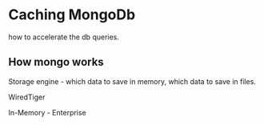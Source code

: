 # Caching MongoDb

how to accelerate the db queries.

## How mongo works

Storage engine - which data to save in memory, which data to save in files.

WiredTiger

In-Memory - Enterprise